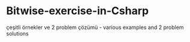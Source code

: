 # Bitwise-exercise-in-Csharp
 çeşitli örnekler ve 2 problem çözümü - various examples and 2 problem solutions
